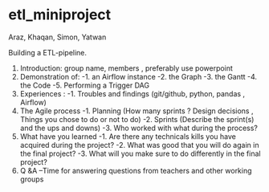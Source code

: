 # etl_miniproject

Araz, Khaqan, Simon, Yatwan

Building a ETL-pipeline.

1. Introduction: group name, members , preferably use powerpoint
2. Demonstration of:
  -1. an Airflow instance
  -2. the Graph
  -3. the Gantt
  -4. the Code
  -5. Performing a Trigger DAG
3. Experiences :
  -1. Troubles and findings (git/github, python, pandas , Airflow)
4. The Agile process
  -1. Planning (How many sprints ? Design decisions , Things you chose to do or not to do)
  -2. Sprints (Describe the sprint(s) and the ups and downs)
  -3. Who worked with what during the process?
5. What have you learned
  -1. Are there any technicals kills you have acquired during the project?
  -2. What was good that you will do again in the final project?
  -3. What will you make sure to do differently in the final project?
6. Q &A –Time for answering questions from teachers and other working groups

